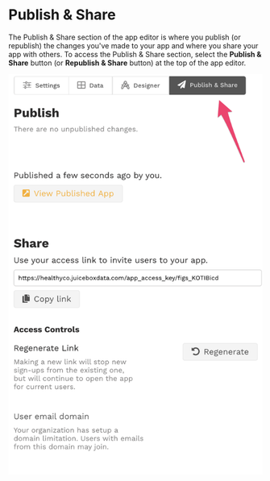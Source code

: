 # Publish & Share

The Publish & Share section of the app editor is where you publish \(or republish\) the changes you've made to your app and where you share your app with others. To access the Publish & Share section, select the **Publish & Share** button \(or **Republish & Share** button\) at the top of the app editor. 

![Select Publish &amp; Share \(or Republish &amp; Share\) to access Publish &amp; Share section](../../.gitbook/assets/image%20%2831%29.png)



